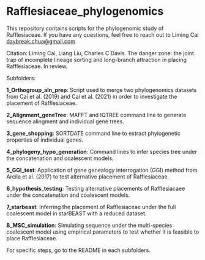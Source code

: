 # Rafflesiaceae_phylogenomics
This repository contains scripts for the phylogenomic study of Rafflesiaceae. If you have any questions, feel free to reach out to Liming Cai daybreak.chua@gmail.com

Citation: Liming Cai, Liang Liu, Charles C Davis. The danger zone: the joint trap of incomplete lineage sorting and long-branch attraction in placing Rafflesiaceae. In review.

Subfolders:

**1_Orthogroup_aln_prep**: Script used to merge two phylogenomics datasets from Cai et al. (2019) and Cai et al. (2021) in order to investigate the placement of Rafflesiaceae.

**2_Alignment_geneTree**: MAFFT and IQTREE command line to generate sequence alingment and individual gene trees.

**3_gene_shopping**: SORTDATE command line to extract phylogenetic properties of individual genes.

**4_phylogeny_hypo_generation**: Command lines to infer species tree under the concatenation and coalescent models.

**5_GGI_test**: Application of gene genealogy interrogation (GGI) method from Arcila et al. (2017) to test alternative placement of Rafflesiaceae.

**6_hypothesis_testing**: Testing alternative placements of Rafflesiacaee under the concatenation and coalescent models.

**7_starbeast**: Inferring the placement of Rafflesiaceae under the full coalescent model in starBEAST with a reduced dataset.

**8_MSC_simulation**: Simulating sequence under the multi-species coalescent model using empirical parameters to test whether it is feasible to place Rafflesiaceae.

For specific steps, go to the README in each subfolders.
